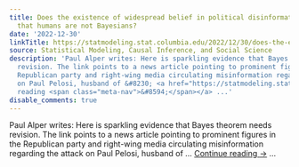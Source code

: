 ```yaml
---
title: Does the existence of widespread belief in political disinformation demonstrate
  that humans are not Bayesians?
date: '2022-12-30'
linkTitle: https://statmodeling.stat.columbia.edu/2022/12/30/does-the-existence-of-widespread-belief-in-political-disinformation-demonstrate-that-humans-are-not-bayesians/
source: Statistical Modeling, Causal Inference, and Social Science
description: 'Paul Alper writes: Here is sparkling evidence that Bayes theorem needs
  revision. The link points to a news article pointing to prominent figures in the
  Republican party and right-wing media circulating misinformation regarding the attack
  on Paul Pelosi, husband of &#8230; <a href="https://statmodeling.stat.columbia.edu/2022/12/30/does-the-existence-of-widespread-belief-in-political-disinformation-demonstrate-that-humans-are-not-bayesians/">Continue
  reading <span class="meta-nav">&#8594;</span></a> ...'
disable_comments: true
---
```

Paul Alper writes: Here is sparkling evidence that Bayes theorem needs revision. The link points to a news article pointing to prominent figures in the Republican party and right-wing media circulating misinformation regarding the attack on Paul Pelosi, husband of &#8230; <a href="https://statmodeling.stat.columbia.edu/2022/12/30/does-the-existence-of-widespread-belief-in-political-disinformation-demonstrate-that-humans-are-not-bayesians/">Continue reading <span class="meta-nav">&#8594;</span></a> ...